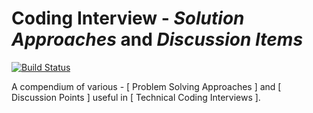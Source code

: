 # Coding Interview - ___Solution Approaches___ and ___Discussion Items___

[![Build Status](https://travis-ci.com/sm2774us/coding_interview_solution_approaches_and_discussion_items.svg?branch=master)](https://travis-ci.com/sm2774us/coding_interview_solution_approaches_and_discussion_items)

A compendium of various - [ Problem Solving Approaches ] and [ Discussion Points ] useful in [ Technical Coding Interviews ].
